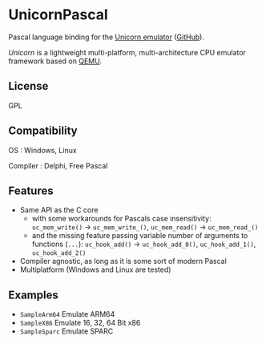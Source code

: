 # UnicornPascal

Pascal language binding for the [Unicorn emulator](http://www.unicorn-engine.org/)
([GitHub](https://github.com/unicorn-engine/unicorn)).

*Unicorn* is a lightweight multi-platform, multi-architecture CPU emulator framework
based on [QEMU](http://www.qemu.org/).

## License

GPL

## Compatibility

OS
: Windows, Linux

Compiler
: Delphi, Free Pascal

## Features

* Same API as the C core 
  - with some workarounds for Pascals case insensitivity: 
    `uc_mem_write()` -> `uc_mem_write_()`, `uc_mem_read()` -> `uc_mem_read_()`
  - and the missing feature passing variable number of arguments to functions (`...`): 
    `uc_hook_add()` -> `uc_hook_add_0()`, `uc_hook_add_1()`, `uc_hook_add_2()`
* Compiler agnostic, as long as it is some sort of modern Pascal
* Multiplatform (Windows and Linux are tested)

## Examples

* `SampleArm64` Emulate ARM64
* `SampleX86` Emulate 16, 32, 64 Bit x86
* `SampleSparc` Emulate SPARC
